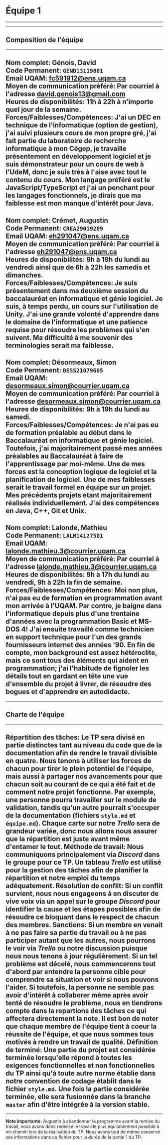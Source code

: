 # Équipe 1
------
------
## Composition de l'équipe
------
**Nom complet: Génois, David**\
**Code Permanent:** `GEND13119801`\
**Email UQAM:** [fc591912@ens.uqam.ca](mailto:fc591912@ens.uqam.ca)\
**Moyen de communication préféré:** Par courriel à l'adresse [david.genois13@gmail.com](mailto:david.genois13@gmail.com)\
**Heures de disponibilités:** 11h à 22h à n'importe quel jour de la semaine.\
**Forces/Faiblesses/Compétences:** J'ai un DEC en technique de l'informatique (option de gestion), j'ai suivi plusieurs cours de mon propre gré, j'ai fait partie du laboratoire de recherche informatique à mon Cégep, je travaille présentement en développement logiciel et je suis démonstrateur pour un cours de web à l'UdeM, donc je suis très à l'aise avec tout le contenu du cours. Mon langage préféré est le JavaScript/TypeScript et j'ai un penchant pour les langages fonctionnels, je dirais que ma faiblesse est mon manque d'intérêt pour Java. 
------
**Nom complet: Crémet, Augustin**\
**Code Permanent:** `CREA29019209`\
**Email UQAM:** [eh291047@ens.uqam.ca](mailto:eh291047@ens.uqam.ca)\
**Moyen de communication préféré:** Par courriel à l'adresse [eh291047@ens.uqam.ca](mailto:eh291047@ens.uqam.ca)\
**Heures de disponibilités:** 9h à 19h du lundi au vendredi ainsi que de 6h à 22h les samedis et dimanches.\
**Forces/Faiblesses/Compétences:** Je suis présentement dans ma deuxième session du baccalauréat en informatique et génie logiciel. Je suis, à temps perdu, un cours sur l'utilisation de Unity. J'ai une grande volonté d'apprendre dans le domaine de l'informatique et une patience requise pour résoudre les problèmes qui s'en suivent. Ma difficulté à me souvenir des terminologies serait ma faiblesse.
------
**Nom complet: Désormeaux, Simon**\
**Code Permanent:** `DESS21079605`\
**Email UQAM:** [desormeaux.simon@courrier.uqam.ca](mailto:desormeaux.simon@courrier.uqam.ca)\
**Moyen de communication préféré:** Par courriel à l'adresse [desormeaux.simon@courrier.uqam.ca](mailto:desormeaux.simon@courrier.uqam.ca)\
**Heures de disponibilités:** 9h à 19h du lundi au samedi.\
**Forces/Faiblesses/Compétences:** Je n'ai pas eu de formation préalable au début dans le Baccalauréat en informatique et génie logiciel. Toutefois, j'ai majoritairement passé mes années préalables au Baccalauréat à faire de l'apprentissage par moi-même. Une de mes forces est la conception logique de logiciel et la planification de logiciel. Une de mes faiblesses serait le travail formel en équipe sur un projet. Mes précédents projets étant majoritairement réalisés individuellement. J'ai des compétences en Java, C++, Git et Unix.
------
**Nom complet: Lalonde, Mathieu**\
**Code Permanent:** `LALM14127501`\
**Email UQAM:** [lalonde.mathieu.3@courrier.uqam.ca](mailto:lalonde.mathieu.3@courrier.uqam.ca)\
**Moyen de communication préféré:** Par courriel à l'adresse [lalonde.mathieu.3@courrier.uqam.ca](mailto:lalonde.mathieu.3@courrier.uqam.ca)\
**Heures de disponibilités:** 9h à 17h du lundi au vendredi, 9h à 22h la fin de semaine.\
**Forces/Faiblesses/Compétences:** Moi non plus, n'ai pas eu de formation en programmation avant mon arrivée à l'UQAM. Par contre, je baigne dans l'informatique depuis plus d'une trentaine d'années avec la programmation Basic et MS-DOS 4! J'ai ensuite travaillé comme technicien en support technique pour l'un des grands fournisseurs internet des années '90. En fin de compte, mon background est assez hétéroclite, mais ce sont tous des éléments qui aident en programmation;  j'ai l'habitude de fignoler les détails tout en gardant en tête une vue d'ensemble du projet à livrer, de résoudre des bogues et d'apprendre en autodidacte.
------
------
## Charte de l'équipe
------
**Répartition des tâches:** Le TP sera divisé en partie distinctes tant au niveau du code que de la documentation afin de rendre le travail divisible en quatre. Nous tenons à utiliser les forces de chacun pour tirer le plein potentiel de l'équipe, mais aussi à partager nos avancements pour que chacun soit au courant de ce qui a été fait et de comment notre projet fonctionne. Par exemple, une personne pourra travailler sur le module de validation, tandis qu'un autre pourrait s'occuper de la documentation (fichiers `style.md` et `équipe.md`). Chaque carte sur notre *Trello* sera de grandeur variée, donc nous allons nous assurer que la répartition est juste avant même d'entamer le tout.
**Méthode de travail:** Nous communiquons principalement via *Discord* dans le groupe pour ce TP. Un tableau *Trello* est utilisé pour la gestion des tâches afin de planifier la répartition et notre emploi du temps adéquatement.
**Résolution de conflit:** Si un conflit survient, nous nous engageons à en discuter de vive voix via un appel sur le groupe *Discord* pour identifier la cause et les étapes possibles afin de résoudre ce bloquant dans le respect de chacun des membres. 
**Sanctions:** Si un membre en venait à ne pas faire sa partie du travail ou à ne pas participer autant que les autres, nous pourrons le voir via *Trello* ou notre discussion puisque nous nous tenons à jour régulièrement. Si un tel problème est décelé, nous commencerons tout d'abord par entendre la personne cible pour comprendre sa situation et voir si nous pouvons l'aider. Si toutefois, la personne ne semble pas avoir d'intérêt à collaborer même après avoir tenté de résoudre le problème, nous en tiendrons compte dans la repartions des tâches ce qui affectera directement la note. Il est bon de noter que chaque membre de l'équipe tient à coeur la réussite de l'équipe, et que nous sommes tous motivés à rendre un travail de qualité.
**Définition de terminé:** Une partie du projet est considérée terminée lorsqu'elle répond à toutes les exigences fonctionnelles et non fonctionnelles du TP ainsi qu'à toute autre norme établie dans notre convention de codage établit dans le fichier `style.md`. Une fois la partie considérée terminée, elle sera fusionnée dans la branche `master` afin d'être intégrée à la version stable.
------
------
**Note importante:** Augustin à abandonner le programme avant la remise du travail, nous avons donc redivisé le travail le plus équitablement possible à mi-chemin lors de la réalisation du TP. Nous avons tout de même conservé ses informations dans ce fichier pour la durée de la partie 1 du TP.